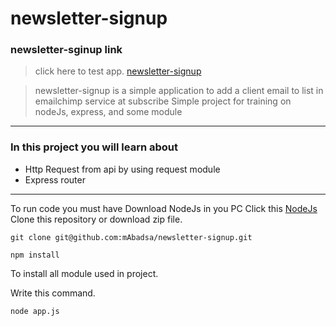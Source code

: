 # newsletter-signup

### newsletter-sginup link
>click here to test app.
[newsletter-signup](https://afternoon-fjord-61063.herokuapp.com/)


> newsletter-signup is a simple application to add a client email to list in emailchimp service  at subscribe 
Simple project for training on nodeJs, express, and some module

****
### In this project you will learn about

  * Http Request from api by using request module 
  * Express router

--------

To run code you must have Download NodeJs in you PC Click this [NodeJs](https://nodejs.org/en/ "https://nodejs.org/en/")    
Clone this repository or download zip file.    
```
git clone git@github.com:mAbadsa/newsletter-signup.git
```

```
npm install
```
To install all module used in project.    

Write this command.    
```
node app.js
```
